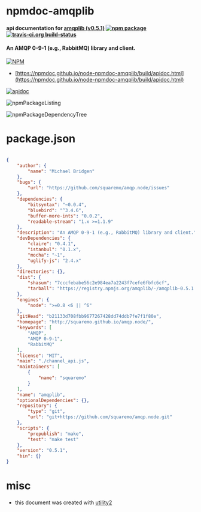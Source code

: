 # npmdoc-amqplib

#### api documentation for  [amqplib (v0.5.1)](http://squaremo.github.io/amqp.node/)  [![npm package](https://img.shields.io/npm/v/npmdoc-amqplib.svg?style=flat-square)](https://www.npmjs.org/package/npmdoc-amqplib) [![travis-ci.org build-status](https://api.travis-ci.org/npmdoc/node-npmdoc-amqplib.svg)](https://travis-ci.org/npmdoc/node-npmdoc-amqplib)

#### An AMQP 0-9-1 (e.g., RabbitMQ) library and client.

[![NPM](https://nodei.co/npm/amqplib.png?downloads=true&downloadRank=true&stars=true)](https://www.npmjs.com/package/amqplib)

- [https://npmdoc.github.io/node-npmdoc-amqplib/build/apidoc.html](https://npmdoc.github.io/node-npmdoc-amqplib/build/apidoc.html)

[![apidoc](https://npmdoc.github.io/node-npmdoc-amqplib/build/screenCapture.buildCi.browser.%252Ftmp%252Fbuild%252Fapidoc.html.png)](https://npmdoc.github.io/node-npmdoc-amqplib/build/apidoc.html)

![npmPackageListing](https://npmdoc.github.io/node-npmdoc-amqplib/build/screenCapture.npmPackageListing.svg)

![npmPackageDependencyTree](https://npmdoc.github.io/node-npmdoc-amqplib/build/screenCapture.npmPackageDependencyTree.svg)



# package.json

```json

{
    "author": {
        "name": "Michael Bridgen"
    },
    "bugs": {
        "url": "https://github.com/squaremo/amqp.node/issues"
    },
    "dependencies": {
        "bitsyntax": "~0.0.4",
        "bluebird": "^3.4.6",
        "buffer-more-ints": "0.0.2",
        "readable-stream": "1.x >=1.1.9"
    },
    "description": "An AMQP 0-9-1 (e.g., RabbitMQ) library and client.",
    "devDependencies": {
        "claire": "0.4.1",
        "istanbul": "0.1.x",
        "mocha": "~1",
        "uglify-js": "2.4.x"
    },
    "directories": {},
    "dist": {
        "shasum": "7cccfebabe56c2e984ea7a2243f7cefe6fbfc6cf",
        "tarball": "https://registry.npmjs.org/amqplib/-/amqplib-0.5.1.tgz"
    },
    "engines": {
        "node": ">=0.8 <6 || ^6"
    },
    "gitHead": "b21133d708fbb9677267428dd74ddb7fe7f1f80e",
    "homepage": "http://squaremo.github.io/amqp.node/",
    "keywords": [
        "AMQP",
        "AMQP 0-9-1",
        "RabbitMQ"
    ],
    "license": "MIT",
    "main": "./channel_api.js",
    "maintainers": [
        {
            "name": "squaremo"
        }
    ],
    "name": "amqplib",
    "optionalDependencies": {},
    "repository": {
        "type": "git",
        "url": "git+https://github.com/squaremo/amqp.node.git"
    },
    "scripts": {
        "prepublish": "make",
        "test": "make test"
    },
    "version": "0.5.1",
    "bin": {}
}
```



# misc
- this document was created with [utility2](https://github.com/kaizhu256/node-utility2)
